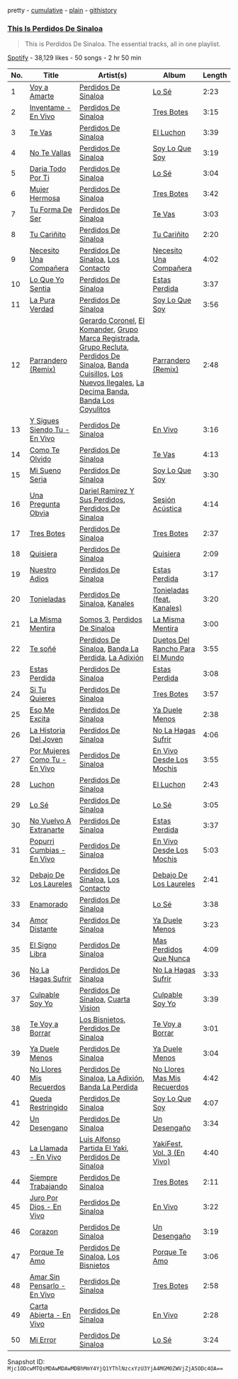 pretty - [cumulative](/playlists/cumulative/37i9dQZF1DZ06evO407nKU.md) - [plain](/playlists/plain/37i9dQZF1DZ06evO407nKU) - [githistory](https://github.githistory.xyz/mackorone/spotify-playlist-archive/blob/main/playlists/plain/37i9dQZF1DZ06evO407nKU)

### [This Is Perdidos De Sinaloa](https://open.spotify.com/playlist/37i9dQZF1DZ06evO407nKU)

> This is Perdidos De Sinaloa\. The essential tracks, all in one playlist.

[Spotify](https://open.spotify.com/user/spotify) - 38,129 likes - 50 songs - 2 hr 50 min

| No. | Title | Artist(s) | Album | Length |
|---|---|---|---|---|
| 1 | [Voy a Amarte](https://open.spotify.com/track/5SP2ca8eU4WFK2LLdVQvmx) | [Perdidos De Sinaloa](https://open.spotify.com/artist/6LNlfExL1VfbLmpkVfg4N9) | [Lo Sé](https://open.spotify.com/album/4KjidavoaeYpYJK8rmYgWp) | 2:23 |
| 2 | [Inventame \- En Vivo](https://open.spotify.com/track/0nvXL0x4NISFWRoLNfZK4U) | [Perdidos De Sinaloa](https://open.spotify.com/artist/6LNlfExL1VfbLmpkVfg4N9) | [Tres Botes](https://open.spotify.com/album/1F1owTNPqlxFw4GxQL5PKK) | 3:15 |
| 3 | [Te Vas](https://open.spotify.com/track/6E5PU4i61dEahmW37mTtk9) | [Perdidos De Sinaloa](https://open.spotify.com/artist/6LNlfExL1VfbLmpkVfg4N9) | [El Luchon](https://open.spotify.com/album/7yE5a3kEdg2Vw1WpnDcgfz) | 3:39 |
| 4 | [No Te Vallas](https://open.spotify.com/track/4uiWulj8oXHzn8isGHwUfb) | [Perdidos De Sinaloa](https://open.spotify.com/artist/6LNlfExL1VfbLmpkVfg4N9) | [Soy Lo Que Soy](https://open.spotify.com/album/4kDXhqPRkNQ7cRcxjUHfoK) | 3:19 |
| 5 | [Daria Todo Por Ti](https://open.spotify.com/track/4mpGzQAET4KkqB3JrGtBIf) | [Perdidos De Sinaloa](https://open.spotify.com/artist/6LNlfExL1VfbLmpkVfg4N9) | [Lo Sé](https://open.spotify.com/album/4KjidavoaeYpYJK8rmYgWp) | 3:04 |
| 6 | [Mujer Hermosa](https://open.spotify.com/track/0XhaVvPNfXxl3qDV5cpg4T) | [Perdidos De Sinaloa](https://open.spotify.com/artist/6LNlfExL1VfbLmpkVfg4N9) | [Tres Botes](https://open.spotify.com/album/1F1owTNPqlxFw4GxQL5PKK) | 3:42 |
| 7 | [Tu Forma De Ser](https://open.spotify.com/track/50jTcQY6sWdDyMWwg62d0z) | [Perdidos De Sinaloa](https://open.spotify.com/artist/6LNlfExL1VfbLmpkVfg4N9) | [Te Vas](https://open.spotify.com/album/2jq43Yl1uXnYcdn5BPtmxR) | 3:03 |
| 8 | [Tu Cariñito](https://open.spotify.com/track/2RI4LPeI4Ke4MOdmnaDDnf) | [Perdidos De Sinaloa](https://open.spotify.com/artist/6LNlfExL1VfbLmpkVfg4N9) | [Tu Cariñito](https://open.spotify.com/album/0PlRDjwGgq2MQhWNw8VQBP) | 2:20 |
| 9 | [Necesito Una Compañera](https://open.spotify.com/track/66W0CGvguqyyKN7P3O6vLg) | [Perdidos De Sinaloa](https://open.spotify.com/artist/6LNlfExL1VfbLmpkVfg4N9), [Los Contacto](https://open.spotify.com/artist/1T746ELZF5gDelGXV5W5KE) | [Necesito Una Compañera](https://open.spotify.com/album/1OZ7ft4l7WygLuF8AUJ80A) | 4:02 |
| 10 | [Lo Que Yo Sentia](https://open.spotify.com/track/5BIpx4Z3ubZDJU2vRJIRR4) | [Perdidos De Sinaloa](https://open.spotify.com/artist/6LNlfExL1VfbLmpkVfg4N9) | [Estas Perdida](https://open.spotify.com/album/1CEut7ULUXYNOWoqC4Z2Nb) | 3:37 |
| 11 | [La Pura Verdad](https://open.spotify.com/track/1A6TbVMf9EHeMzlBNqlCPY) | [Perdidos De Sinaloa](https://open.spotify.com/artist/6LNlfExL1VfbLmpkVfg4N9) | [Soy Lo Que Soy](https://open.spotify.com/album/4kDXhqPRkNQ7cRcxjUHfoK) | 3:56 |
| 12 | [Parrandero \(Remix\)](https://open.spotify.com/track/62W6epdy8GM2uthWuelzFV) | [Gerardo Coronel](https://open.spotify.com/artist/6JoYL9QYbdgPb6EuE5J2pC), [El Komander](https://open.spotify.com/artist/2wC90WSKQd0BvdxJZ0mObr), [Grupo Marca Registrada](https://open.spotify.com/artist/1gW6pz5n1aK249L0GvfQCC), [Grupo Recluta](https://open.spotify.com/artist/2Dlvgi70UoJJicfKgoW5Vo), [Perdidos De Sinaloa](https://open.spotify.com/artist/6LNlfExL1VfbLmpkVfg4N9), [Banda Cuisillos](https://open.spotify.com/artist/2jPqqtZbK8JDXSz94QLpCX), [Los Nuevos Ilegales](https://open.spotify.com/artist/0dAcy3ayJIW98jdHTacqac), [La Decima Banda](https://open.spotify.com/artist/1C2CCqiE3rxq2H4ErMzz9U), [Banda Los Coyulitos](https://open.spotify.com/artist/0CVlSXCgXIMQgojZ2irFYT) | [Parrandero \(Remix\)](https://open.spotify.com/album/6fQZ0ykhEyv1f6miucC5Ey) | 2:48 |
| 13 | [Y Sigues Siendo Tu \- En Vivo](https://open.spotify.com/track/74pskWmh7XTcaxqaPdZHJq) | [Perdidos De Sinaloa](https://open.spotify.com/artist/6LNlfExL1VfbLmpkVfg4N9) | [En Vivo](https://open.spotify.com/album/1biWQccrv9YnXyhT1gDg2m) | 3:16 |
| 14 | [Como Te Olvido](https://open.spotify.com/track/2gmX1m68Py0uWJdWDNlHnC) | [Perdidos De Sinaloa](https://open.spotify.com/artist/6LNlfExL1VfbLmpkVfg4N9) | [Te Vas](https://open.spotify.com/album/2jq43Yl1uXnYcdn5BPtmxR) | 4:13 |
| 15 | [Mi Sueno Seria](https://open.spotify.com/track/06CyL1dXG8jKcha5ZiJh4D) | [Perdidos De Sinaloa](https://open.spotify.com/artist/6LNlfExL1VfbLmpkVfg4N9) | [Soy Lo Que Soy](https://open.spotify.com/album/4kDXhqPRkNQ7cRcxjUHfoK) | 3:30 |
| 16 | [Una Pregunta Obvia](https://open.spotify.com/track/7iiOtyfWI3IJqVIV7CaEfi) | [Dariel Ramirez Y Sus Perdidos](https://open.spotify.com/artist/3acX5lZj9MKXR1NcWyMeNU), [Perdidos De Sinaloa](https://open.spotify.com/artist/6LNlfExL1VfbLmpkVfg4N9) | [Sesión Acústica](https://open.spotify.com/album/1DmVpertYtEh2c3YPqnVak) | 4:14 |
| 17 | [Tres Botes](https://open.spotify.com/track/2jnPxRwZw1GmFbQhPOAPGK) | [Perdidos De Sinaloa](https://open.spotify.com/artist/6LNlfExL1VfbLmpkVfg4N9) | [Tres Botes](https://open.spotify.com/album/1F1owTNPqlxFw4GxQL5PKK) | 2:37 |
| 18 | [Quisiera](https://open.spotify.com/track/42DrhflA3gehVFXXJwi4sG) | [Perdidos De Sinaloa](https://open.spotify.com/artist/6LNlfExL1VfbLmpkVfg4N9) | [Quisiera](https://open.spotify.com/album/6SVYhGiUoRHJHujVXuaEuZ) | 2:09 |
| 19 | [Nuestro Adios](https://open.spotify.com/track/1zLX72SYG0YsB4IEKaBYx1) | [Perdidos De Sinaloa](https://open.spotify.com/artist/6LNlfExL1VfbLmpkVfg4N9) | [Estas Perdida](https://open.spotify.com/album/1CEut7ULUXYNOWoqC4Z2Nb) | 3:17 |
| 20 | [Tonieladas](https://open.spotify.com/track/7aIlm2O6MRpMgfHkhVVyN0) | [Perdidos De Sinaloa](https://open.spotify.com/artist/6LNlfExL1VfbLmpkVfg4N9), [Kanales](https://open.spotify.com/artist/6tV9ApzzUMjXsFNHpgZmvA) | [Tonieladas \(feat\. Kanales\)](https://open.spotify.com/album/73D9IF6R7JhKsO5rtLJ1LX) | 3:20 |
| 21 | [La Misma Mentira](https://open.spotify.com/track/63e4bOE0jakTcmQH45Wy26) | [Somos 3](https://open.spotify.com/artist/25jjzq2pqzAFzK8jTXGgc6), [Perdidos De Sinaloa](https://open.spotify.com/artist/6LNlfExL1VfbLmpkVfg4N9) | [La Misma Mentira](https://open.spotify.com/album/0bXUFZQiSAYIzVXdlDr2h1) | 3:00 |
| 22 | [Te soñé](https://open.spotify.com/track/3T3EadqiRyyD093zct9HGV) | [Perdidos De Sinaloa](https://open.spotify.com/artist/6LNlfExL1VfbLmpkVfg4N9), [Banda La Perdida](https://open.spotify.com/artist/2usEE7xArdgZAt0UbIcWnl), [La Adixión](https://open.spotify.com/artist/6PWUhjINVJmwMsKGDokBH9) | [Duetos Del Rancho Para El Mundo](https://open.spotify.com/album/4uSjeugGREYKbTB5Z5Elg0) | 3:55 |
| 23 | [Estas Perdida](https://open.spotify.com/track/7M4QBn5HeBqWvMZvDrP6Jn) | [Perdidos De Sinaloa](https://open.spotify.com/artist/6LNlfExL1VfbLmpkVfg4N9) | [Estas Perdida](https://open.spotify.com/album/1CEut7ULUXYNOWoqC4Z2Nb) | 3:08 |
| 24 | [Si Tu Quieres](https://open.spotify.com/track/2TbeBA72jmvoAXnBvnezKB) | [Perdidos De Sinaloa](https://open.spotify.com/artist/6LNlfExL1VfbLmpkVfg4N9) | [Tres Botes](https://open.spotify.com/album/1F1owTNPqlxFw4GxQL5PKK) | 3:57 |
| 25 | [Eso Me Excita](https://open.spotify.com/track/6EzJpdfLbZcjB0BFEoykXJ) | [Perdidos De Sinaloa](https://open.spotify.com/artist/6LNlfExL1VfbLmpkVfg4N9) | [Ya Duele Menos](https://open.spotify.com/album/6LqH5ZKr2oQKEQDEmuS5CW) | 2:38 |
| 26 | [La Historia Del Joven](https://open.spotify.com/track/0kClhVs8LbgcdnhBHVpyff) | [Perdidos De Sinaloa](https://open.spotify.com/artist/6LNlfExL1VfbLmpkVfg4N9) | [No La Hagas Sufrir](https://open.spotify.com/album/0Ti9OKOhKoZ56iWmUVK0As) | 4:06 |
| 27 | [Por Mujeres Como Tu \- En Vivo](https://open.spotify.com/track/6elOa8abV7QCEOZ36GrS4t) | [Perdidos De Sinaloa](https://open.spotify.com/artist/6LNlfExL1VfbLmpkVfg4N9) | [En Vivo Desde Los Mochis](https://open.spotify.com/album/5xYYZzaRo7UfM28KoIYz7W) | 3:55 |
| 28 | [Luchon](https://open.spotify.com/track/3SbiPpfN0l8BmeQZOFKUWu) | [Perdidos De Sinaloa](https://open.spotify.com/artist/6LNlfExL1VfbLmpkVfg4N9) | [El Luchon](https://open.spotify.com/album/7yE5a3kEdg2Vw1WpnDcgfz) | 2:43 |
| 29 | [Lo Sé](https://open.spotify.com/track/6FOdDUjwDhXKj7SO2wONlo) | [Perdidos De Sinaloa](https://open.spotify.com/artist/6LNlfExL1VfbLmpkVfg4N9) | [Lo Sé](https://open.spotify.com/album/4KjidavoaeYpYJK8rmYgWp) | 3:05 |
| 30 | [No Vuelvo A Extranarte](https://open.spotify.com/track/40TKsH6bIiGJ58vU2G8HhQ) | [Perdidos De Sinaloa](https://open.spotify.com/artist/6LNlfExL1VfbLmpkVfg4N9) | [Estas Perdida](https://open.spotify.com/album/1CEut7ULUXYNOWoqC4Z2Nb) | 3:37 |
| 31 | [Popurri Cumbias \- En Vivo](https://open.spotify.com/track/1zVlsK2V1YCRJt1JPTnDTX) | [Perdidos De Sinaloa](https://open.spotify.com/artist/6LNlfExL1VfbLmpkVfg4N9) | [En Vivo Desde Los Mochis](https://open.spotify.com/album/5xYYZzaRo7UfM28KoIYz7W) | 5:03 |
| 32 | [Debajo De Los Laureles](https://open.spotify.com/track/1nE96xj1A3TE8ZUnDb9snp) | [Perdidos De Sinaloa](https://open.spotify.com/artist/6LNlfExL1VfbLmpkVfg4N9), [Los Contacto](https://open.spotify.com/artist/1T746ELZF5gDelGXV5W5KE) | [Debajo De Los Laureles](https://open.spotify.com/album/1VV6E6BA1ZaSGzJMzOBNQO) | 2:41 |
| 33 | [Enamorado](https://open.spotify.com/track/65Li8S1PcoLMy7dilqQrYh) | [Perdidos De Sinaloa](https://open.spotify.com/artist/6LNlfExL1VfbLmpkVfg4N9) | [Lo Sé](https://open.spotify.com/album/4KjidavoaeYpYJK8rmYgWp) | 3:38 |
| 34 | [Amor Distante](https://open.spotify.com/track/4O9jkAZbeMxYQMORIcjbtC) | [Perdidos De Sinaloa](https://open.spotify.com/artist/6LNlfExL1VfbLmpkVfg4N9) | [Ya Duele Menos](https://open.spotify.com/album/6LqH5ZKr2oQKEQDEmuS5CW) | 3:23 |
| 35 | [El Signo Libra](https://open.spotify.com/track/7mUF4SXvY2KvQhcZ1LPIy7) | [Perdidos De Sinaloa](https://open.spotify.com/artist/6LNlfExL1VfbLmpkVfg4N9) | [Mas Perdidos Que Nunca](https://open.spotify.com/album/24UEPopyd47zBd1J4Czvie) | 4:09 |
| 36 | [No La Hagas Sufrir](https://open.spotify.com/track/30cVv2focHPXf37kpTJkfV) | [Perdidos De Sinaloa](https://open.spotify.com/artist/6LNlfExL1VfbLmpkVfg4N9) | [No La Hagas Sufrir](https://open.spotify.com/album/0Ti9OKOhKoZ56iWmUVK0As) | 3:33 |
| 37 | [Culpable Soy Yo](https://open.spotify.com/track/2FQhPnrRp2SkWjxnTizuc7) | [Perdidos De Sinaloa](https://open.spotify.com/artist/6LNlfExL1VfbLmpkVfg4N9), [Cuarta Vision](https://open.spotify.com/artist/2AI2jdLFdlak4XJmIjRMkb) | [Culpable Soy Yo](https://open.spotify.com/album/7vp8vcm4A7WTjVK7QeiBNC) | 3:39 |
| 38 | [Te Voy a Borrar](https://open.spotify.com/track/14YBw9TqXQLouHQ2Axf4XD) | [Los Bisnietos](https://open.spotify.com/artist/2czRyfozcZnSOYR3tF8vE7), [Perdidos De Sinaloa](https://open.spotify.com/artist/6LNlfExL1VfbLmpkVfg4N9) | [Te Voy a Borrar](https://open.spotify.com/album/5BF6wa9keGK6lCmDputl45) | 3:01 |
| 39 | [Ya Duele Menos](https://open.spotify.com/track/6JeHDdT9XS85PUhpylH2eJ) | [Perdidos De Sinaloa](https://open.spotify.com/artist/6LNlfExL1VfbLmpkVfg4N9) | [Ya Duele Menos](https://open.spotify.com/album/6LqH5ZKr2oQKEQDEmuS5CW) | 3:04 |
| 40 | [No Llores Mis Recuerdos](https://open.spotify.com/track/69GwBecGipqhLGjlCRGLa5) | [Perdidos De Sinaloa](https://open.spotify.com/artist/6LNlfExL1VfbLmpkVfg4N9), [La Adixión](https://open.spotify.com/artist/6PWUhjINVJmwMsKGDokBH9), [Banda La Perdida](https://open.spotify.com/artist/2usEE7xArdgZAt0UbIcWnl) | [No Llores Mas Mis Recuerdos](https://open.spotify.com/album/7K7K6b1Z7G7o5T7i5EdPD0) | 4:42 |
| 41 | [Queda Restringido](https://open.spotify.com/track/3ipC7qMwC2TN4zNucgJYTB) | [Perdidos De Sinaloa](https://open.spotify.com/artist/6LNlfExL1VfbLmpkVfg4N9) | [Soy Lo Que Soy](https://open.spotify.com/album/4kDXhqPRkNQ7cRcxjUHfoK) | 4:07 |
| 42 | [Un Desengano](https://open.spotify.com/track/0rCIHeL20CCCOWjvyIv2sP) | [Perdidos De Sinaloa](https://open.spotify.com/artist/6LNlfExL1VfbLmpkVfg4N9) | [Un Desengaño](https://open.spotify.com/album/6t6J1zjatRRoidnm8MZ9n1) | 3:34 |
| 43 | [La Llamada \- En Vivo](https://open.spotify.com/track/04nZUWy7gHtVCvNS3wxXnZ) | [Luis Alfonso Partida El Yaki](https://open.spotify.com/artist/5l6N2hoIaP7snXdjnCULvk), [Perdidos De Sinaloa](https://open.spotify.com/artist/6LNlfExL1VfbLmpkVfg4N9) | [YakiFest, Vol\. 3 \(En Vivo\)](https://open.spotify.com/album/5MJpYaF6Ya09cDXqjYX11z) | 4:40 |
| 44 | [Siempre Trabajando](https://open.spotify.com/track/7nK9RJn7XNg5RaRE6v2eQm) | [Perdidos De Sinaloa](https://open.spotify.com/artist/6LNlfExL1VfbLmpkVfg4N9) | [Tres Botes](https://open.spotify.com/album/1F1owTNPqlxFw4GxQL5PKK) | 2:11 |
| 45 | [Juro Por Dios \- En Vivo](https://open.spotify.com/track/3RT87P7CZdHibJViDNbQ66) | [Perdidos De Sinaloa](https://open.spotify.com/artist/6LNlfExL1VfbLmpkVfg4N9) | [En Vivo](https://open.spotify.com/album/1biWQccrv9YnXyhT1gDg2m) | 3:22 |
| 46 | [Corazon](https://open.spotify.com/track/6b1zoFU3bZ9FLTHiAwAjfe) | [Perdidos De Sinaloa](https://open.spotify.com/artist/6LNlfExL1VfbLmpkVfg4N9) | [Un Desengaño](https://open.spotify.com/album/6t6J1zjatRRoidnm8MZ9n1) | 3:19 |
| 47 | [Porque Te Amo](https://open.spotify.com/track/2HNbR9kQlVV6GZNpK8fdvh) | [Perdidos De Sinaloa](https://open.spotify.com/artist/6LNlfExL1VfbLmpkVfg4N9), [Los Bisnietos](https://open.spotify.com/artist/2czRyfozcZnSOYR3tF8vE7) | [Porque Te Amo](https://open.spotify.com/album/4iX8wQOf7j8lD6fYLaSIqg) | 3:06 |
| 48 | [Amar Sin Pensarlo \- En Vivo](https://open.spotify.com/track/0KgLontgLrWfnnF6k61GUS) | [Perdidos De Sinaloa](https://open.spotify.com/artist/6LNlfExL1VfbLmpkVfg4N9) | [Tres Botes](https://open.spotify.com/album/1F1owTNPqlxFw4GxQL5PKK) | 2:58 |
| 49 | [Carta Abierta \- En Vivo](https://open.spotify.com/track/6fR8JchZYueUVGY5NojnMs) | [Perdidos De Sinaloa](https://open.spotify.com/artist/6LNlfExL1VfbLmpkVfg4N9) | [En Vivo](https://open.spotify.com/album/1biWQccrv9YnXyhT1gDg2m) | 2:28 |
| 50 | [Mi Error](https://open.spotify.com/track/08UWHH1UZwowsKGkWphHCz) | [Perdidos De Sinaloa](https://open.spotify.com/artist/6LNlfExL1VfbLmpkVfg4N9) | [Lo Sé](https://open.spotify.com/album/4KjidavoaeYpYJK8rmYgWp) | 3:24 |

Snapshot ID: `Mjc1ODcwMTQsMDAwMDAwMDBhMmY4YjQ1YThlNzcxYzU3YjA4MGM0ZWVjZjA5ODc4OA==`
